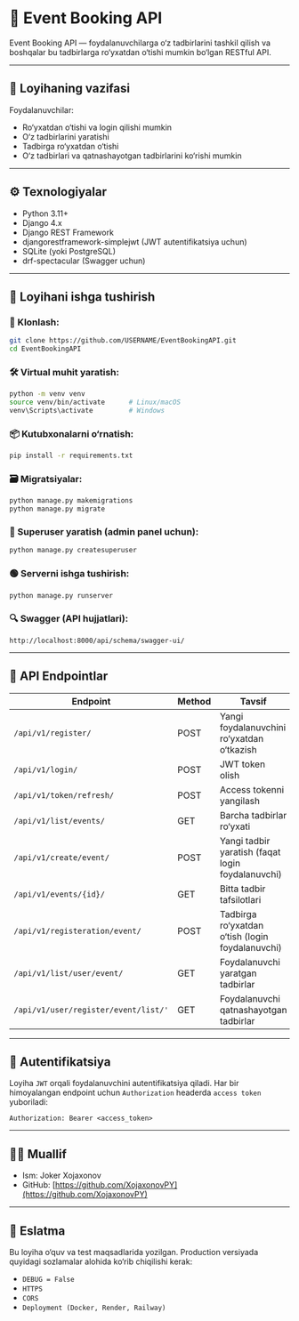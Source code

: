 # 🎉 Event Booking API

Event Booking API — foydalanuvchilarga o‘z tadbirlarini tashkil qilish va boshqalar bu tadbirlarga ro‘yxatdan o‘tishi
mumkin bo‘lgan RESTful API.

---

## 📌 Loyihaning vazifasi

Foydalanuvchilar:

- Ro‘yxatdan o‘tishi va login qilishi mumkin
- O‘z tadbirlarini yaratishi
- Tadbirga ro‘yxatdan o‘tishi
- O‘z tadbirlari va qatnashayotgan tadbirlarini ko‘rishi mumkin

---

## ⚙️ Texnologiyalar

- Python 3.11+
- Django 4.x
- Django REST Framework
- djangorestframework-simplejwt (JWT autentifikatsiya uchun)
- SQLite (yoki PostgreSQL)
- drf-spectacular (Swagger uchun)

---

## 🚀 Loyihani ishga tushirish

### 🔽 Klonlash:

```bash
git clone https://github.com/USERNAME/EventBookingAPI.git
cd EventBookingAPI
```

### 🛠 Virtual muhit yaratish:

```bash
python -m venv venv
source venv/bin/activate      # Linux/macOS
venv\Scripts\activate         # Windows
```

### 📦 Kutubxonalarni o‘rnatish:

```bash
pip install -r requirements.txt
```

### 🗃 Migratsiyalar:

```bash
python manage.py makemigrations
python manage.py migrate
```

### 👤 Superuser yaratish (admin panel uchun):

```bash
python manage.py createsuperuser
```

### 🟢 Serverni ishga tushirish:

```bash
python manage.py runserver
```

### 🔍 Swagger (API hujjatlari):

```text
http://localhost:8000/api/schema/swagger-ui/
```

---

## 🔐 API Endpointlar

| Endpoint                             | Method | Tavsif                                            |
|--------------------------------------|--------|---------------------------------------------------|
| `/api/v1/register/`                  | POST   | Yangi foydalanuvchini ro‘yxatdan o‘tkazish        |
| `/api/v1/login/`                     | POST   | JWT token olish                                   |
| `/api/v1/token/refresh/`             | POST   | Access tokenni yangilash                          |
| `/api/v1/list/events/`               | GET    | Barcha tadbirlar ro‘yxati                         |
| `/api/v1/create/event/`              | POST   | Yangi tadbir yaratish (faqat login foydalanuvchi) |
| `/api/v1/events/{id}/`               | GET    | Bitta tadbir tafsilotlari                         |
| `/api/v1/registeration/event/`       | POST   | Tadbirga ro‘yxatdan o‘tish (login foydalanuvchi)  |
| `/api/v1/list/user/event/`           | GET    | Foydalanuvchi yaratgan tadbirlar                  |
| `/api/v1/user/register/event/list/'` | GET    | Foydalanuvchi qatnashayotgan tadbirlar            |

---

## 🔑 Autentifikatsiya

Loyiha `JWT` orqali foydalanuvchini autentifikatsiya qiladi. Har bir himoyalangan endpoint uchun `Authorization`
headerda `access token` yuboriladi:

```
Authorization: Bearer <access_token>
```

---

## 👨‍💻 Muallif

- Ism: Joker Xojaxonov
- GitHub: [https://github.com/XojaxonovPY](https://github.com/XojaxonovPY)

---

## 📌 Eslatma

Bu loyiha o‘quv va test maqsadlarida yozilgan. Production versiyada quyidagi sozlamalar alohida ko‘rib chiqilishi kerak:

- `DEBUG = False`
- `HTTPS`
- `CORS`
- `Deployment (Docker, Render, Railway)`
